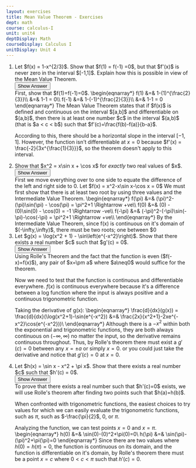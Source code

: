 ```yaml
---
layout: exercises
title: Mean Value Theorem - Exercises
dept: math
course: calculus-I
unit: unit4
deptDisplay: Math
courseDisplay: Calculus I
unitDisplay: Unit 4
---
```


<ol> 
<li> <div class="exercise"> Let $f(x) = 1-x^{2/3}$. Show that $f(1) = f(-1) =0$, but that $f'(x)$ is never zero in the interval $[-1,1]$. Explain how this is possible in view of the Mean Value Theorem.

<div class="answerBox">
<button onclick="myFunction('answer1')" class="answerButton">Show Answer</button>
<div  id="answer1" class="answer" >
First, show that $f(1)=f(-1)=0$.
\begin{eqnarray*}
f(1) &=& 1-(1)^{\frac{2}{3}}\\
&=& 1-1 = 0\\
f(-1) &=& 1-(-1)^{\frac{2}{3}}\\
&=& 1-1 = 0
\end{eqnarray*}
The Mean Value Theorem states that if $f(x)$ is defined and continuous on the interval $[a,b]$ and differentiable on $(a,b)$, then there is at least one number $c$ in the interval $(a,b)$ (that is $a < c < b$) such that $f'(c)=\frac{f(b)-f(a)}{b-a}$.

According to this, there should be a horizontal slope in the interval $[-1,1]$. However, the function isn't differentiable at $x=0$ because $f'(x) = \frac{-2}{3x^{\frac{1}{3}}}$, so the theorem doesn't apply to this interval.

</div>
</div>
</div>
</li>

<li> <div class="exercise"> Show that $x^2 = x\sin x + \cos x$ for <i>exactly</i> two real values of $x$.

<div class="answerBox">
<button onclick="myFunction('answer2')" class="answerButton">Show Answer</button>
<div  id="answer2" class="answer" >
First we move everything over to one side to equate the difference of the left and right side to 0. Let $f(x) = x^2-x\sin x-\cos x = 0$
We must first show that there is at least two root by using three values and the Intermediate Value Theorem.
\begin{eqnarray*}
f(\pi) &=& (\pi)^2-(\pi)\sin(\pi) - \cos(\pi) = \pi^2+1 \Rightarrow +ve\\
f(0) &=& (0) - (0)\sin(0) - \cos(0) = -1 \Rightarrow -ve\\
f(-\pi) &=& (-\pi)^2-(-\pi)\sin(-\pi)-\cos(-\pi) = \pi^2+1 \Rightarrow +ve\\
\end{eqnarray*}
By the Intermediate Value Theorem, since f(x) is continuous on it's domain of $(-\infty,\infty)$, there must be two roots; one between $0<x<\pi$ and the other between $-\pi<x<0$.
Then, we assume that the function has 3 roots $f(a)=f(b)=f(c)=0$, by Rolle's Theorem, since the function is continuous, the first derivative must have two or more roots for this to be possible.
\begin{eqnarray*}
f(x) &=& x^2-x\sin(x)-\cos(x)\\
f'(x) &=& 2x-\sin(x)-x\cos(x)+\sin(x)=2x-x\cos(x) = x(2-\cos(x))\\
\end{eqnarray*}
We can see that the first derivative can only have a single root at $x=0$ because $-1\geq\cos(x)\geq1$.
Therefore, proving by contradiction that there cannot be three roots but have at least two, there is exactly two real roots.
</div>
</div>
</div>
</li>


<li> <div class="exercise"> Let $g(x) = \log(x^2 + 1) - \sin\left(e^{-x^2}\right)$. Show that there exists a real number $c$ such that $g'(c) = 0$.

<div class="answerBox">
<button onclick="myFunction('answer3')" class="answerButton">Show Answer</button>
<div  id="answer3" class="answer" >
Using Rolle's Theorem and the fact that the function is even ($f(-x)=f(x)$), any pair of $x=\pm a$ where $a\neq0$ would suffice for the theorem.

Now we need to test that the function is continuous and differentiable everywhere. $f(x)$ is continuous everywhere because it's a difference between a log function where the input is always positive and a continuous trigonometric function.

Taking the derivative of g(x):
\begin{eqnarray*}
\frac{d}{dx}(g(x)) = \frac{d}{dx}(\log(x^2+1)-\sin(e^{-x^2}) &=& \frac{2x}{x^2+1}-2xe^{-x^2}\cos(e^{-x^2}))\\
\end{eqnarray*}
Although there is a $-x^2$ within both the exponential and trigonometric functions, they are both always continuous on $(-\infty,\infty)$ no matter the input, so the derivative remains continuous throughout.
Thus, by Rolle's theorem there must exist a $g'(c)=0$ between any $x=\pm a$ or simply $x=0$.
or you could just take the derivative and notice that $g'(c)=0$ at $x=0$.
</div>
</div>
</div>
</li>

<li> <div class="exercise"> Let $h(x) = \sin x - x^2 + \pi x$. Show that there exists a real number $c$ such that $h'(c) = 0$.

<div class="answerBox">
<button onclick="myFunction('answer4')" class="answerButton">Show Answer</button>
<div  id="answer4" class="answer" >
To prove that there exists a real number such that $h'(c)=0$ exists, we will use Rolle's theorem after finding two points such that $h(a)=h(b)$.

When confronted with trigonometric functions, the easiest choices to try values for which we can easily evaluate the trigonometric functions, such as $\pi$, such as $-\frac{\pi}{2}$, $0$, or $\pi$.

Analyzing the function, we can test points $x = 0$ and $x = \pi$.
\begin{eqnarray*}
h(0) &=& \sin(0)-(0)^2+\pi(0)=0\\
h(\pi) &=& \sin(\pi)-(\pi)^2+\pi(\pi)=0
\end{eqnarray*}
Since there are two values where $h(0)=h(\pi)=0$, the function is continuous on its domain, and the function is differentiable on it's domain, by Rolle's theorem there must be a point $x=c$ where $0<c<\pi$ such that $h'(c) = 0$.
</div>
</div>
</div>
</li>

</ol>
